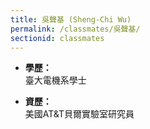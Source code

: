 ```yaml
---
title: 吳聲基 (Sheng-Chi Wu)
permalink: /classmates/吳聲基/
sectionid: classmates
---
```


- **學歷：**<br />
  臺大電機系學士

- **資歷：**<br />
  美國AT&T貝爾實驗室研究員

